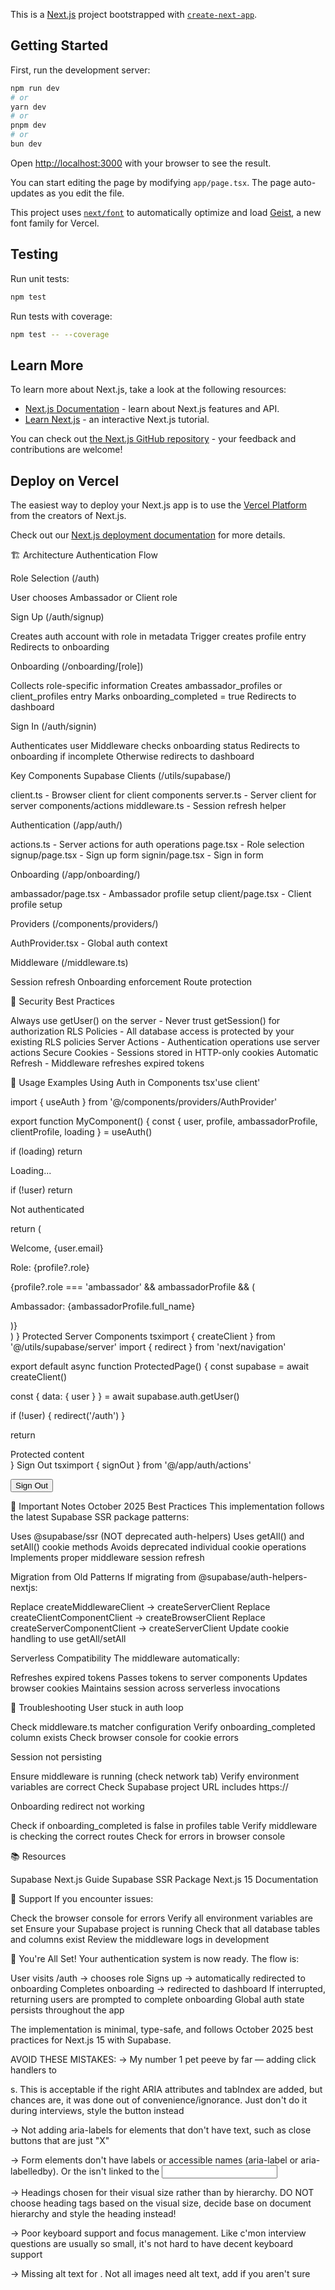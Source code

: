 This is a [Next.js](https://nextjs.org) project bootstrapped with [`create-next-app`](https://nextjs.org/docs/app/api-reference/cli/create-next-app).

## Getting Started

First, run the development server:

```bash
npm run dev
# or
yarn dev
# or
pnpm dev
# or
bun dev
```

Open [http://localhost:3000](http://localhost:3000) with your browser to see the result.

You can start editing the page by modifying `app/page.tsx`. The page auto-updates as you edit the file.

This project uses [`next/font`](https://nextjs.org/docs/app/building-your-application/optimizing/fonts) to automatically optimize and load [Geist](https://vercel.com/font), a new font family for Vercel.

## Testing

Run unit tests:

```bash
npm test
```

Run tests with coverage:

```bash
npm test -- --coverage
```

## Learn More

To learn more about Next.js, take a look at the following resources:

- [Next.js Documentation](https://nextjs.org/docs) - learn about Next.js features and API.
- [Learn Next.js](https://nextjs.org/learn) - an interactive Next.js tutorial.

You can check out [the Next.js GitHub repository](https://github.com/vercel/next.js) - your feedback and contributions are welcome!

## Deploy on Vercel

The easiest way to deploy your Next.js app is to use the [Vercel Platform](https://vercel.com/new?utm_medium=default-template&filter=next.js&utm_source=create-next-app&utm_campaign=create-next-app-readme) from the creators of Next.js.

Check out our [Next.js deployment documentation](https://nextjs.org/docs/app/building-your-application/deploying) for more details.

🏗️ Architecture
Authentication Flow

Role Selection (/auth)

User chooses Ambassador or Client role

Sign Up (/auth/signup)

Creates auth account with role in metadata
Trigger creates profile entry
Redirects to onboarding

Onboarding (/onboarding/[role])

Collects role-specific information
Creates ambassador_profiles or client_profiles entry
Marks onboarding_completed = true
Redirects to dashboard

Sign In (/auth/signin)

Authenticates user
Middleware checks onboarding status
Redirects to onboarding if incomplete
Otherwise redirects to dashboard

Key Components
Supabase Clients (/utils/supabase/)

client.ts - Browser client for client components
server.ts - Server client for server components/actions
middleware.ts - Session refresh helper

Authentication (/app/auth/)

actions.ts - Server actions for auth operations
page.tsx - Role selection
signup/page.tsx - Sign up form
signin/page.tsx - Sign in form

Onboarding (/app/onboarding/)

ambassador/page.tsx - Ambassador profile setup
client/page.tsx - Client profile setup

Providers (/components/providers/)

AuthProvider.tsx - Global auth context

Middleware (/middleware.ts)

Session refresh
Onboarding enforcement
Route protection

🔐 Security Best Practices

Always use getUser() on the server - Never trust getSession() for authorization
RLS Policies - All database access is protected by your existing RLS policies
Server Actions - Authentication operations use server actions
Secure Cookies - Sessions stored in HTTP-only cookies
Automatic Refresh - Middleware refreshes expired tokens

🎯 Usage Examples
Using Auth in Components
tsx'use client'

import { useAuth } from '@/components/providers/AuthProvider'

export function MyComponent() {
const { user, profile, ambassadorProfile, clientProfile, loading } = useAuth()

if (loading) return <div>Loading...</div>

if (!user) return <div>Not authenticated</div>

return (
<div>
<p>Welcome, {user.email}</p>
<p>Role: {profile?.role}</p>
{profile?.role === 'ambassador' && ambassadorProfile && (
<p>Ambassador: {ambassadorProfile.full_name}</p>
)}
</div>
)
}
Protected Server Components
tsximport { createClient } from '@/utils/supabase/server'
import { redirect } from 'next/navigation'

export default async function ProtectedPage() {
const supabase = await createClient()

const { data: { user } } = await supabase.auth.getUser()

if (!user) {
redirect('/auth')
}

return <div>Protected content</div>
}
Sign Out
tsximport { signOut } from '@/app/auth/actions'

<form action={signOut}>
  <button type="submit">Sign Out</button>
</form>
📝 Important Notes
October 2025 Best Practices
This implementation follows the latest Supabase SSR package patterns:

Uses @supabase/ssr (NOT deprecated auth-helpers)
Uses getAll() and setAll() cookie methods
Avoids deprecated individual cookie operations
Implements proper middleware session refresh

Migration from Old Patterns
If migrating from @supabase/auth-helpers-nextjs:

Replace createMiddlewareClient → createServerClient
Replace createClientComponentClient → createBrowserClient
Replace createServerComponentClient → createServerClient
Update cookie handling to use getAll/setAll

Serverless Compatibility
The middleware automatically:

Refreshes expired tokens
Passes tokens to server components
Updates browser cookies
Maintains session across serverless invocations

🐛 Troubleshooting
User stuck in auth loop

Check middleware.ts matcher configuration
Verify onboarding_completed column exists
Check browser console for cookie errors

Session not persisting

Ensure middleware is running (check network tab)
Verify environment variables are correct
Check Supabase project URL includes https://

Onboarding redirect not working

Check if onboarding_completed is false in profiles table
Verify middleware is checking the correct routes
Check for errors in browser console

📚 Resources

Supabase Next.js Guide
Supabase SSR Package
Next.js 15 Documentation

🤝 Support
If you encounter issues:

Check the browser console for errors
Verify all environment variables are set
Ensure your Supabase project is running
Check that all database tables and columns exist
Review the middleware logs in development

🎉 You're All Set!
Your authentication system is now ready. The flow is:

User visits /auth → chooses role
Signs up → automatically redirected to onboarding
Completes onboarding → redirected to dashboard
If interrupted, returning users are prompted to complete onboarding
Global auth state persists throughout the app

The implementation is minimal, type-safe, and follows October 2025 best practices for Next.js 15 with Supabase.

AVOID THESE MISTAKES:
→ My number 1 pet peeve by far — adding click handlers to <div>s. This is acceptable if the right ARIA attributes and tabIndex are added, but chances are, it was done out of convenience/ignorance. Just don't do it during interviews, style the button instead

→ Not adding aria-labels for elements that don't have text, such as close buttons that are just "X"

→ Form elements don't have labels or accessible names (aria-label or aria-labelledby). Or the <label> isn't linked to the <input>

→ Headings chosen for their visual size rather than by hierarchy. DO NOT choose heading tags based on the visual size, decide base on document hierarchy and style the heading instead!

→ Poor keyboard support and focus management. Like c'mon interview questions are usually so small, it's not hard to have decent keyboard support

→ Missing alt text for <img>. Not all images need alt text, add if you aren't sure
